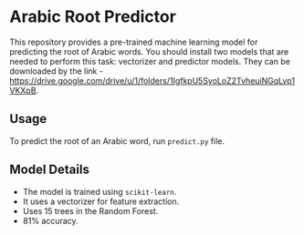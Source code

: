 # Arabic Root Predictor

This repository provides a pre-trained machine learning model for predicting the root of Arabic words.
You should install two models that are needed to perform this task: vectorizer and predictor models. They can be downloaded by the link - https://drive.google.com/drive/u/1/folders/1IgfkpU5SyoLoZ2TvheuiNGqLvp1VKXpB.

## Usage

To predict the root of an Arabic word, run `predict.py` file.


## Model Details

- The model is trained using `scikit-learn`.
- It uses a vectorizer for feature extraction.
- Uses 15 trees in the Random Forest.
- 81% accuracy.
